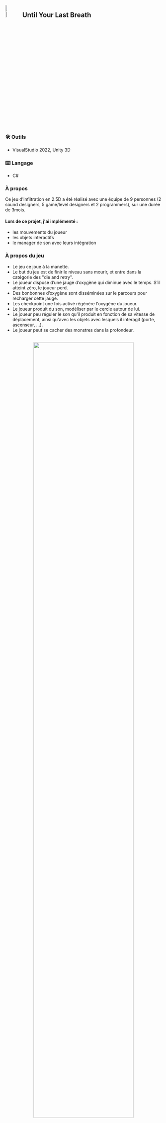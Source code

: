 <h2><img src="https://imgur.com/G9rlvP2.png" height="10%" width="10%" alt="Disk Sanitization Steps"/> Until Your Last Breath  </h2>

<h3>🛠️ Outils</h3>

- VisualStudio 2022, Unity 3D

<h3>⌨️ Langage</h3>

- C#

<h3>À propos</h3>
   Ce jeu d'infiltration en 2.5D a été réalisé avec une équipe de 9 personnes (2 sound designers, 5 game/level designers et 2 programmers), sur une durée de 3mois.
  
  <h4>Lors de ce projet, j'ai implémenté :</h4>
  <ul>
    <li>les mouvements du joueur</li>
    <li>les objets interactifs</li>
    <li>le manager de son avec leurs intégration</li>
  </ul>


<h3>À propos du jeu</h3>

- Le jeu ce joue à la manette.
- Le but du jeu est de finir le niveau sans mourir, et entre dans la catégorie des "die and retry".
- Le joueur dispose d’une jauge d’oxygène qui diminue avec le temps. S’il atteint zéro, le joueur perd.
- Des bonbonnes d’oxygène sont disséminées sur le parcours pour recharger cette jauge.
- Les checkpoint une fois activé régénère l'oxygène du joueur.
- Le joueur produit du son, modéliser par le cercle autour de lui.
- Le joueur peu réguler le son qu'il produit en fonction de sa vitesse de déplacement, ainsi qu'avec les objets avec lesquels il interagit (porte, ascenseur, …). 
- Le joueur peut se cacher des monstres dans la profondeur.


<p align="center">
<br>
<img src="https://imgur.com/XPSfl6r.png" height="80%" width="80%"/>
<br/>
   
<br>
<img src="https://imgur.com/sRg4nAq.png" height="80%" width="80%"/>
<br/>

<br>
<img src="https://imgur.com/gKATbAM.png" height="80%" width="80%"/>
<br/>
